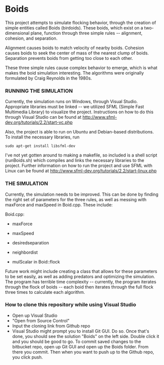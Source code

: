# Boids

This project attempts to simulate flocking behavior, through the creation of simple entities called Boids (birdoids). These boids, which exist on a two-dimensional plane, function through three simple rules -- alignment, cohesion, and separation.

Alignment causes boids to match velocity of nearby boids.
Cohesion causes boids to seek the center of mass of the nearest clump of boids.
Separation prevents boids from getting too close to each other. 

These three simple rules cause complex behavior to emerge, which is what makes the boid simulation interesting. The algorithms were originally formulated by Craig Reynolds in the 1980s.

### RUNNING THE SIMULATION ###

Currently, the simulation runs on Windows, through Visual Studio. Appropriate libraries must be linked -- we utilized SFML (Simple Fast Multimedia Library) to visualize the project. Instructions on how to do this through Visual Studio can be found at http://www.sfml-dev.org/tutorials/2.2/start-vc.php

Also, the project is able to run on Ubuntu and Debian-based distributions. To install the necessary libraries, run


```
sudo apt-get install libsfml-dev
```


I've not yet gotten around to making a makefile, so included is a shell script (runBoids.sh) which compiles and links the necessary libraries to the project. Further information on how to run the project and use SFML with Linux can be found at http://www.sfml-dev.org/tutorials/2.2/start-linux.php

### THE SIMULATION ###

Currently, the simulation needs to be improved. This can be done by finding the right set of parameters for the three rules, as well as messing with maxForce and maxSpeed in Boid.cpp. These include:

Boid.cpp:

* maxForce

* maxSpeed

* desiredseparation

* neighbordist

* mulScalar in Boid::flock

Future work might include creating a class that allows for these parameters to be set easily, as well as adding predators and optimizing the simulation. The program has terrible time complexity -- currently, the program iterates through the flock of boids -- each boid then iterates through the full flock three times to calculate each algorithm.

### How to clone this repository while using Visual Studio ###
* Open up Visual Studio
* "Open from Source Control"
* Input the cloning link from Github repo
* Visual Studio might prompt you to install Git GUI. Do so. Once that's done, you should see the solution "Boids" on the left side. Double click it and you should be good to go.
To commit saved changes to the bitbucket repo, open up Git GUI and open up the Boids folder. From there you commit. Then when you want to push up to the Github repo, you click push.
